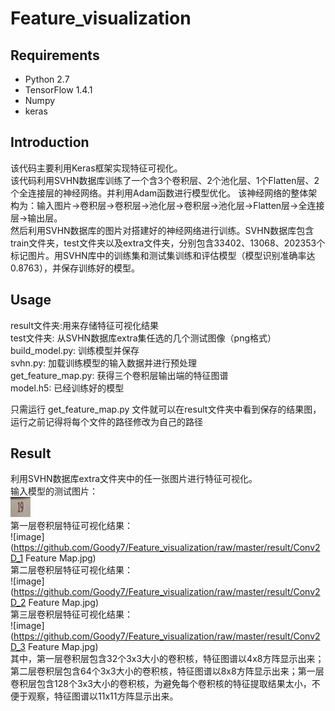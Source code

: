 # Feature_visualization

## Requirements

- Python 2.7
- TensorFlow 1.4.1
- Numpy
- keras 

## Introduction

该代码主要利用Keras框架实现特征可视化。<br>
该代码利用SVHN数据库训练了一个含3个卷积层、2个池化层、1个Flatten层、2个全连接层的神经网络。并利用Adam函数进行模型优化。
该神经网络的整体架构为：输入图片→卷积层→卷积层→池化层→卷积层→池化层→Flatten层→全连接层→输出层。<br>
然后利用SVHN数据库的图片对搭建好的神经网络进行训练。SVHN数据库包含train文件夹，test文件夹以及extra文件夹，分别包含33402、13068、202353个标记图片。用SVHN库中的训练集和测试集训练和评估模型（模型识别准确率达0.8763），并保存训练好的模型。

## Usage

result文件夹:用来存储特征可视化结果<br>
test文件夹: 从SVHN数据库extra集任选的几个测试图像（png格式）<br>
build_model.py: 训练模型并保存<br>
svhn.py: 加载训练模型的输入数据并进行预处理<br>
get_feature_map.py: 获得三个卷积层输出端的特征图谱<br>
model.h5: 已经训练好的模型<br>

只需运行 get_feature_map.py 文件就可以在result文件夹中看到保存的结果图，运行之前记得将每个文件的路径修改为自己的路径

## Result

利用SVHN数据库extra文件夹中的任一张图片进行特征可视化。<br>
输入模型的测试图片：<br>
![image](https://github.com/Goody7/Feature_visualization/raw/master/result/test_image.jpg)<br>
第一层卷积层特征可视化结果：<br>
![image](https://github.com/Goody7/Feature_visualization/raw/master/result/Conv2D_1 Feature Map.jpg)<br>
第二层卷积层特征可视化结果：<br>
![image](https://github.com/Goody7/Feature_visualization/raw/master/result/Conv2D_2 Feature Map.jpg)<br>
第三层卷积层特征可视化结果：<br>
![image](https://github.com/Goody7/Feature_visualization/raw/master/result/Conv2D_3 Feature Map.jpg)<br>
其中，第一层卷积层包含32个3x3大小的卷积核，特征图谱以4x8方阵显示出来；第二层卷积层包含64个3x3大小的卷积核，特征图谱以8x8方阵显示出来；第一层卷积层包含128个3x3大小的卷积核，为避免每个卷积核的特征提取结果太小，不便于观察，特征图谱以11x11方阵显示出来。
